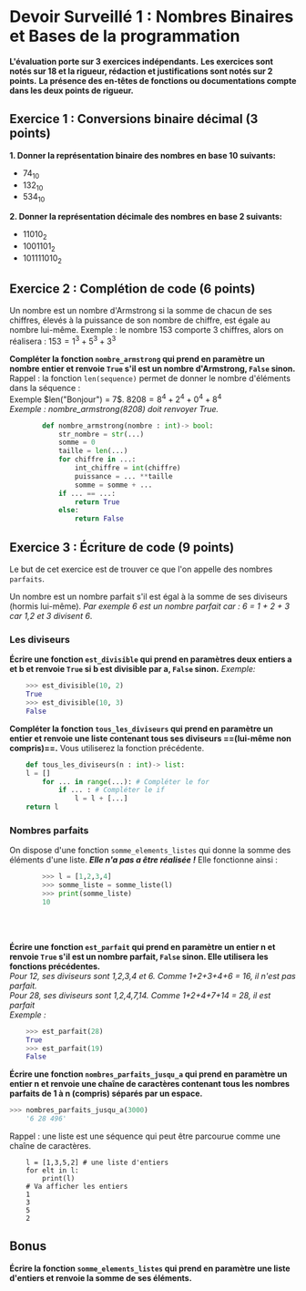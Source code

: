 # Devoir Surveillé 1 : Nombres Binaires et Bases de la programmation

**L'évaluation porte sur 3 exercices indépendants.**
**Les exercices sont notés sur 18 et la rigueur, rédaction et justifications sont notés sur 2 points.**
**La présence des  en-têtes de fonctions ou documentations compte dans les deux points de rigueur.**

## Exercice 1 : Conversions binaire décimal (3 points)

**1. Donner la représentation binaire des nombres en base 10 suivants:**

- $74_{10}$
- $132_{10}$
- $534_{10}$

**2. Donner la représentation décimale des nombres en base 2 suivants:**

- $11010_2$
- $1001101_2$
- $101111010_2$

## Exercice 2 : Complétion de code (6 points)

Un nombre est un nombre d'Armstrong si la somme de chacun de ses chiffres, élevés à la puissance de son nombre de chiffre, est égale au nombre lui-même.
Exemple : le nombre 153 comporte 3 chiffres, alors on réalisera : $153 = 1^3 + 5^3 + 3^3$

**Compléter la fonction `nombre_armstrong` qui prend en paramètre un nombre entier et renvoie `True` s'il est un nombre d'Armstrong, `False` sinon.**  
Rappel : la fonction `len(sequence)` permet de donner le nombre d'éléments dans la séquence :  
Exemple $len("Bonjour") = 7$.
$8208 = 8^4 + 2^4+ 0^4+8^4$  
*Exemple : nombre_armstrong(8208) doit renvoyer True.*

```python
        def nombre_armstrong(nombre : int)-> bool:
            str_nombre = str(...)
            somme = 0
            taille = len(...)
            for chiffre in ...:
                int_chiffre = int(chiffre)
                puissance = ... **taille
                somme = somme + ...
            if ... == ...:
                return True
            else:
                return False
```

## Exercice 3 : Écriture de code (9 points)

Le but de cet exercice est de trouver ce que l'on appelle des nombres `parfaits`.

Un nombre est un nombre parfait s'il est égal à la somme de ses diviseurs (hormis lui-même).
*Par exemple 6 est un nombre parfait car : 6 = 1 + 2 + 3 car 1,2 et 3 divisent 6*.

### Les diviseurs

**Écrire une fonction `est_divisible` qui prend en paramètres deux entiers a et b et renvoie `True` si b est divisible par a, `False` sinon.**
*Exemple:*

``` python
    >>> est_divisible(10, 2)
    True
    >>> est_divisible(10, 3)
    False
```


**Compléter la fonction `tous_les_diviseurs` qui prend en paramètre un entier et renvoie une liste contenant tous ses diviseurs ==(lui-même non compris)==.**
Vous utiliserez la fonction précédente.

```python
    def tous_les_diviseurs(n : int)-> list:
    l = []
        for ... in range(...): # Compléter le for
            if ... : # Compléter le if
                l = l + [...]
    return l
```

### Nombres parfaits

On dispose d'une fonction `somme_elements_listes` qui donne la somme des éléments d'une liste.
***Elle n'a pas a être réalisée !***
Elle fonctionne ainsi :

```python
        >>> l = [1,2,3,4]
        >>> somme_liste = somme_liste(l)
        >>> print(somme_liste)
        10
```

<br>
<br>

**Écrire une fonction `est_parfait` qui prend en paramètre un entier n et renvoie `True` s'il est un nombre parfait, `False` sinon. Elle utilisera les fonctions précédentes.**  
*Pour 12, ses diviseurs sont 1,2,3,4 et 6. Comme 1+2+3+4+6 = 16, il n'est pas parfait.*  
*Pour 28, ses diviseurs sont 1,2,4,7,14. Comme 1+2+4+7+14 = 28, il est parfait*  
*Exemple :*  

```python
    >>> est_parfait(28)
    True
    >>> est_parfait(19)
    False
```

**Écrire une fonction `nombres_parfaits_jusqu_a` qui prend en paramètre un entier n et renvoie une chaîne de caractères contenant tous les nombres parfaits de 1 à n (compris) séparés par un espace.**

```python
>>> nombres_parfaits_jusqu_a(3000)
    '6 28 496'
```



Rappel : une liste est une séquence qui peut être parcourue comme une chaîne de caractères.

```pythonx
    l = [1,3,5,2] # une liste d'entiers
    for elt in l:
        print(l)
    # Va afficher les entiers
    1
    3
    5
    2
```

## Bonus

**Écrire la fonction `somme_elements_listes` qui prend en paramètre une liste d'entiers et renvoie la somme de ses éléments.**
